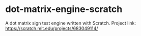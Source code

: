 # dot-matrix-engine-scratch
A dot matrix sign test engine written with Scratch.
Project link: https://scratch.mit.edu/projects/683049114/
